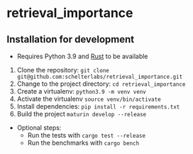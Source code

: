 # retrieval_importance

## Installation for development

 * Requires Python 3.9 and [Rust](https://www.rust-lang.org/tools/install) to be available
 
 1. Clone the repository: `git clone git@github.com:schelterlabs/retrieval_importance.git`
 1. Change to the project directory: `cd retrieval_importance`
 1. Create a virtualenv: `python3.9 -m venv venv`
 1. Activate the virtualenv `source venv/bin/activate`
 1. Install dependencies: `pip install -r requirements.txt`
 1. Build the project `maturin develop --release`
 
 * Optional steps:
    * Run the tests with `cargo test --release`
    * Run the benchmarks with `cargo bench`
 
